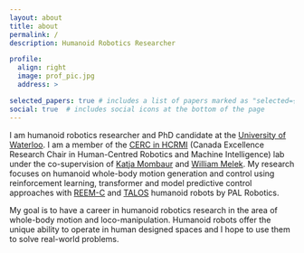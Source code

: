 ```yaml
---
layout: about
title: about
permalink: /
description: Humanoid Robotics Researcher

profile:
  align: right
  image: prof_pic.jpg
  address: >

selected_papers: true # includes a list of papers marked as "selected={true}"
social: true  # includes social icons at the bottom of the page
---
```


I am humanoid robotics researcher and PhD candidate at the [University of Waterloo](https://uwaterloo.ca). I am a member of the [CERC in HCRMI](https://uwaterloo.ca/cerc-human-centred-robotics-machine-intelligence/) (Canada Excellence Research Chair in Human-Centred Robotics and Machine Intelligence) lab under the co-supervision of [Katja Mombaur](https://uwaterloo.ca/robohub/people-profiles/katja-mombaur) and [William Melek](https://uwaterloo.ca/mechanical-mechatronics-engineering/profile/wmelek). My research focuses on humanoid whole-body motion generation and control using reinforcement learning, transformer and model predictive control approaches with [REEM-C](https://pal-robotics.com/robots/reem-c/) and [TALOS](https://pal-robotics.com/robots/talos/) humanoid robots by PAL Robotics.

My goal is to have a career in humanoid robotics research in the area of whole-body motion and loco-manipulation. Humanoid robots offer the unique ability to operate in human designed spaces and I hope to use them to solve real-world problems.
